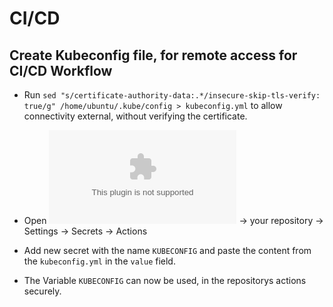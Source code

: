 # CI/CD

## Create Kubeconfig file, for remote access for CI/CD Workflow

- Run `sed "s/certificate-authority-data:.*/insecure-skip-tls-verify: true/g" /home/ubuntu/.kube/config > kubeconfig.yml` to allow connectivity external, without verifying the certificate.

- Open ![github.com](www.github.com) -> your repository -> Settings -> Secrets -> Actions
- Add new secret with the name `KUBECONFIG` and paste the content from the `kubeconfig.yml` in the `value` field.
- The Variable `KUBECONFIG` can now be used, in the repositorys actions securely.

